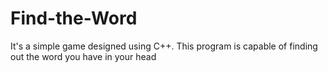 # Find-the-Word
It's a simple game designed using C++. This program is capable of finding out the word you have in your head
